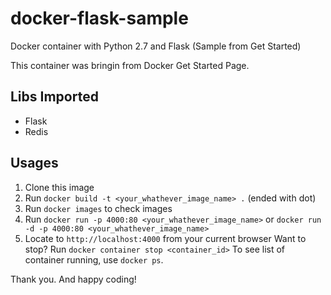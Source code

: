 # docker-flask-sample
Docker container with Python 2.7 and Flask (Sample from Get Started)

This container was bringin from Docker Get Started Page.

## Libs Imported
- Flask
- Redis

## Usages
1. Clone this image
2. Run `docker build -t <your_whathever_image_name> .` (ended with dot)
3. Run `docker images` to check images
4. Run `docker run -p 4000:80 <your_whathever_image_name>` or `docker run -d -p 4000:80 <your_whathever_image_name>`
5. Locate to `http://localhost:4000` from your current browser
Want to stop? Run `docker container stop <container_id>`
To see list of container running, use `docker ps`.

Thank you. And happy coding!